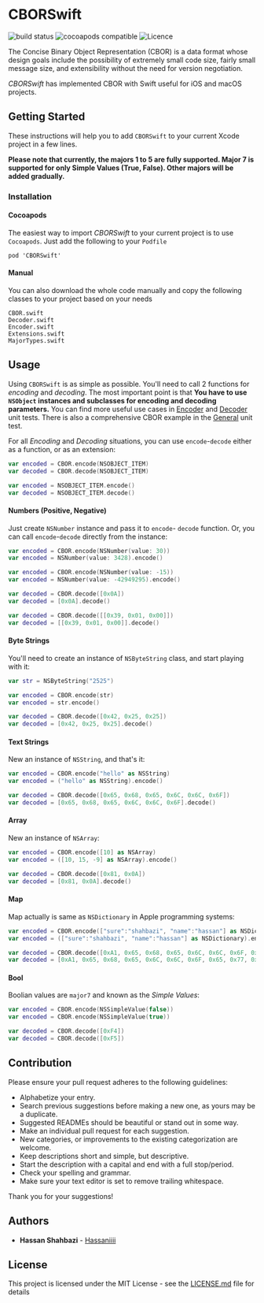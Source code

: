 # CBORSwift
![build status](https://travis-ci.org/Hassaniiii/CBORSwift.svg?branch=master)
![cocoapods compatible](https://img.shields.io/badge/Cocoapods-compatible-4BC51D.svg?style=flat)
![Licence](https://img.shields.io/github/license/Hassaniiii/CBORSwift.svg)

The Concise Binary Object Representation (CBOR) is a data format whose design goals include the possibility of extremely small code size, fairly small message size, and extensibility without the need for version negotiation.

*CBORSwift* has implemented CBOR with Swift useful for iOS and macOS projects.

## Getting Started
These instructions will help you to add `CBORSwift` to your current Xcode project in a few lines.

**Please note that currently, the majors 1 to 5 are fully supported. Major 7 is supported for only Simple Values (True, False). Other majors will be added gradually.** 

### Installation
#### Cocoapods
The easiest way to import *CBORSwift* to your current project is to use `Cocoapods`. Just add the following to your `Podfile`

`pod 'CBORSwift'`

#### Manual
You can also download the whole code manually and copy the following classes to your project based on your needs
```
CBOR.swift
Decoder.swift
Encoder.swift
Extensions.swift
MajorTypes.swift
```
## Usage
Using `CBORSwift` is as simple as possible. You'll need to call 2 functions for *encoding* and *decoding*. The most important point is that **You have to use `NSObject` instances and subclasses for encoding and decoding parameters.** You can find more useful use cases in [Encoder](https://github.com/Hassaniiii/CBORSwift/blob/master/CBORSwiftTests/CBOREncoderTests.swift) and [Decoder](https://github.com/Hassaniiii/CBORSwift/blob/master/CBORSwiftTests/CBORDecoderTests.swift) unit tests. There is also a comprehensive CBOR example in the [General](https://github.com/Hassaniiii/CBORSwift/blob/master/CBORSwiftTests/CBORSwiftTests.swift) unit test.



For all *Encoding* and *Decoding* situations, you can use `encode`-`decode` either as a function, or as an extension:
```swift
var encoded = CBOR.encode(NSOBJECT_ITEM)
var decoded = CBOR.decode(NSOBJECT_ITEM)

var encoded = NSOBJECT_ITEM.encode()
var decoded = NSOBJECT_ITEM.decode()
```


#### Numbers (Positive, Negative)
Just create `NSNumber` instance and pass it to `encode`- `decode` function. Or, you can call `encode`-`decode` directly from the instance:

```swift
var encoded = CBOR.encode(NSNumber(value: 30))
var encoded = NSNumber(value: 3428).encode()

var encoded = CBOR.encode(NSNumber(value: -15))
var encoded = NSNumber(value: -42949295).encode()

var decoded = CBOR.decode([0x0A])
var decoded = [0x0A].decode()

var decoded = CBOR.decode([[0x39, 0x01, 0x00]])
var decoded = [[0x39, 0x01, 0x00]].decode()
```

#### Byte Strings
You'll need to create an instance of `NSByteString` class, and start playing with it:

```swift
var str = NSByteString("2525")

var encoded = CBOR.encode(str)
var encoded = str.encode()

var decoded = CBOR.decode([0x42, 0x25, 0x25])
var decoded = [0x42, 0x25, 0x25].decode()
```

#### Text Strings
New an instance of `NSString`, and that's it:

```swift
var encoded = CBOR.encode("hello" as NSString)
var encoded = ("hello" as NSString).encode()

var decoded = CBOR.decode([0x65, 0x68, 0x65, 0x6C, 0x6C, 0x6F])
var decoded = [0x65, 0x68, 0x65, 0x6C, 0x6C, 0x6F].decode()
```

#### Array
New an instance of `NSArray`:

```swift
var encoded = CBOR.encode([10] as NSArray)
var encoded = ([10, 15, -9] as NSArray).encode()

var decoded = CBOR.decode([0x81, 0x0A])
var decoded = [0x81, 0x0A].decode()
```

#### Map
Map actually is same as `NSDictionary`  in Apple programming systems:

```swift
var encoded = CBOR.encode(["sure":"shahbazi", "name":"hassan"] as NSDictionary)
var encoded = (["sure":"shahbazi", "name":"hassan"] as NSDictionary).encode()

var decoded = CBOR.decode([0xA1, 0x65, 0x68, 0x65, 0x6C, 0x6C, 0x6F, 0x65, 0x77, 0x6F, 0x72, 0x6C, 0x64])
var decoded = [0xA1, 0x65, 0x68, 0x65, 0x6C, 0x6C, 0x6F, 0x65, 0x77, 0x6F, 0x72, 0x6C, 0x64].decode()
```

#### Bool
Boolian values are `major7` and known as the *Simple Values*:

````swift
var encoded = CBOR.encode(NSSimpleValue(false))
var encoded = CBOR.encode(NSSimpleValue(true))

var decoded = CBOR.decode([0xF4])
var decoded = CBOR.decode([0xF5])
````


## Contribution
Please ensure your pull request adheres to the following guidelines:

* Alphabetize your entry.
* Search previous suggestions before making a new one, as yours may be a duplicate.
* Suggested READMEs should be beautiful or stand out in some way.
* Make an individual pull request for each suggestion.
* New categories, or improvements to the existing categorization are welcome.
* Keep descriptions short and simple, but descriptive.
* Start the description with a capital and end with a full stop/period.
* Check your spelling and grammar.
* Make sure your text editor is set to remove trailing whitespace.

Thank you for your suggestions!

## Authors

* **Hassan Shahbazi** - [Hassaniiii](https://github.com/Hassaniiii)

## License
This project is licensed under the MIT License - see the [LICENSE.md](https://github.com/Hassaniiii/CBORSwift/blob/master/LICENSE.md) file for details
